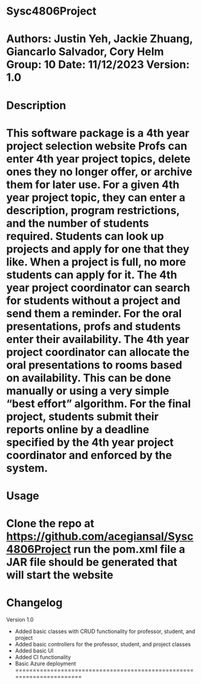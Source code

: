# Sysc4806Project
Authors: Justin Yeh, Jackie Zhuang, Giancarlo Salvador, Cory Helm
Group: 10
Date: 11/12/2023
Version: 1.0
=====================================================================
# Description
This software package is a 4th year project selection website
Profs can enter 4th year project topics, delete ones they no longer offer, or archive them for later use.
For a given 4th year project topic, they can enter a description, program restrictions, and the number of students required.
Students can look up projects and apply for one that they like. When a project is full, no more students can apply for it.
The 4th year project coordinator can search for students without a project and send them a reminder.
For the oral presentations, profs and students enter their availability.
The 4th year project coordinator can allocate the oral presentations to rooms based on availability.
This can be done manually or using a very simple “best effort” algorithm.
For the final project, students submit their reports online by a deadline specified by the 4th year project coordinator and enforced by the system.
======================================================================
# Usage
Clone the repo at https://github.com/acegiansal/Sysc4806Project
run the pom.xml file 
a JAR file should be generated that will start the website
======================================================================
# Changelog
Version 1.0
- Added basic classes with CRUD functionality for professor, student, and project
- Added basic controllers for the professor, student, and project classes
- Added basic UI
- Added CI functionality
- Basic Azure deployment
======================================================================


